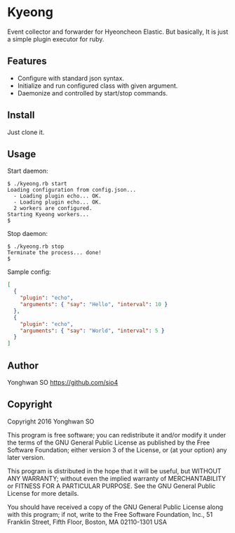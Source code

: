 # Kyeong

Event collector and forwarder for Hyeoncheon Elastic.
But basically, It is just a simple plugin executor for ruby.

## Features

* Configure with standard json syntax.
* Initialize and run configured class with given argument.
* Daemonize and controlled by start/stop commands.

## Install

Just clone it.

## Usage

Start daemon:

```console
$ ./kyeong.rb start
Loading configuration from config.json...
  - Loading plugin echo... OK.
  - Loading plugin echo... OK.
  2 workers are configured.
Starting Kyeong workers...
$ 
```

Stop daemon:

```console
$ ./kyeong.rb stop
Terminate the process... done!
$ 
```

Sample config:

```json
[
  {
    "plugin": "echo",
    "arguments": { "say": "Hello", "interval": 10 }
  },
  {
    "plugin": "echo",
    "arguments": { "say": "World", "interval": 5 }
  }
]
```

## Author

Yonghwan SO <https://github.com/sio4>

## Copyright

Copyright 2016 Yonghwan SO

This program is free software; you can redistribute it and/or modify
it under the terms of the GNU General Public License as published by
the Free Software Foundation; either version 3 of the License, or
(at your option) any later version.

This program is distributed in the hope that it will be useful,
but WITHOUT ANY WARRANTY; without even the implied warranty of
MERCHANTABILITY or FITNESS FOR A PARTICULAR PURPOSE.  See the
GNU General Public License for more details.

You should have received a copy of the GNU General Public License
along with this program; if not, write to the Free Software Foundation,
Inc., 51 Franklin Street, Fifth Floor, Boston, MA 02110-1301  USA

